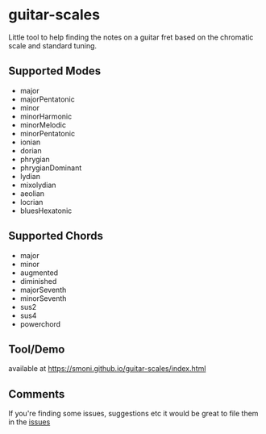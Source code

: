 # guitar-scales

Little tool to help finding the notes on a guitar fret based on the chromatic scale and standard tuning.

## Supported Modes

* major
* majorPentatonic
* minor
* minorHarmonic
* minorMelodic
* minorPentatonic
* ionian
* dorian
* phrygian
* phrygianDominant
* lydian
* mixolydian
* aeolian
* locrian
* bluesHexatonic

## Supported Chords

* major
* minor
* augmented
* diminished
* majorSeventh
* minorSeventh
* sus2
* sus4  
* powerchord

## Tool/Demo

available at https://smoni.github.io/guitar-scales/index.html

## Comments

If you're finding some issues, suggestions etc it would be great to file them in the [issues](https://github.com/SMoni/guitar-scales/issues) 

